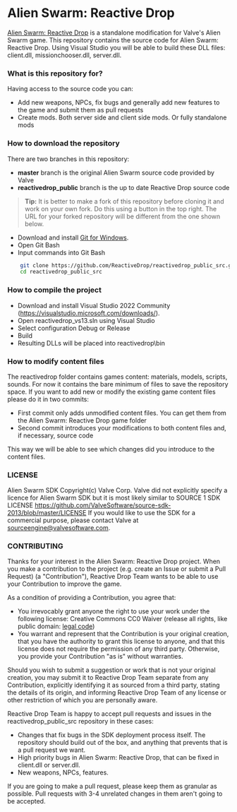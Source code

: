 # Alien Swarm: Reactive Drop #

[Alien Swarm: Reactive Drop](https://store.steampowered.com/app/563560/) is a standalone modification for Valve's Alien Swarm game. This repository contains the source code for Alien Swarm: Reactive Drop. Using Visual Studio you will be able to build these DLL files: client.dll, missionchooser.dll, server.dll.

### What is this repository for? ###
Having access to the source code you can:

* Add new weapons, NPCs, fix bugs and generally add new features to the game and submit them as pull requests 
* Create mods. Both server side and client side mods. Or fully standalone mods 

### How to download the repository ###
There are two branches in this repository:

* __master__ branch is the original Alien Swarm source code provided by Valve
* __reactivedrop_public__ branch is the up to date Reactive Drop source code

> **Tip:** It is better to make a fork of this repository before cloning it and work on your own fork. Do this using a button in the top right. The URL for your forked repository will be different from the one shown below.

* Download and install [Git for Windows](https://git-scm.com/downloads). 
* Open Git Bash
* Input commands into Git Bash 
```sh
    git clone https://github.com/ReactiveDrop/reactivedrop_public_src.git
    cd reactivedrop_public_src
```

### How to compile the project ###

* Download and install Visual Studio 2022 Community (https://visualstudio.microsoft.com/downloads/).
* Open reactivedrop_vs13.sln using Visual Studio
* Select configuration Debug or Release
* Build
* Resulting DLLs will be placed into reactivedrop\bin

### How to modify content files ###
The reactivedrop folder contains games content: materials, models, scripts, sounds. For now it contains the bare minimum of files to save the repository space. If you want to add new or modify the existing game content files please do it in two commits:

* First commit only adds unmodified content files. You can get them from the Alien Swarm: Reactive Drop game folder
* Second commit introduces your modifications to both content files and, if necessary, source code

This way we will be able to see which changes did you introduce to the content files. 

### LICENSE ###
Alien Swarm SDK Copyright(c) Valve Corp. 
Valve did not explicitly specify a licence for Alien Swarm SDK but it is most likely similar to SOURCE 1 SDK LICENSE https://github.com/ValveSoftware/source-sdk-2013/blob/master/LICENSE
If you would like to use the SDK for a commercial purpose, please contact Valve at 
sourceengine@valvesoftware.com.

### CONTRIBUTING ###
Thanks for your interest in the Alien Swarm: Reactive Drop project.  When you make a
contribution to the project (e.g. create an Issue or submit a Pull Request)
(a "Contribution"), Reactive Drop Team wants to be able to use your Contribution to improve
the game.

As a condition of providing a Contribution, you agree that: 

* You irrevocably grant anyone the right to use your work under the following license: Creative Commons CC0 Waiver (release all rights, like public domain: [legal code](https://creativecommons.org/publicdomain/zero/1.0/))
* You warrant and represent that the Contribution is your original creation,
that you have the authority to grant this license to anyone, and that this
license does not require the permission of any third party.  Otherwise, you
provide your Contribution "as is" without warranties.  

Should you wish to submit a suggestion or work that is not your original
creation, you may submit it to Reactive Drop Team separate from any Contribution,
explicitly identifying it as sourced from a third party, stating the details
of its origin, and informing Reactive Drop Team of any license or other restriction of
which you are personally aware. 


Reactive Drop Team is happy to accept pull requests and issues in the reactivedrop_public_src
repository in these cases:

 * Changes that fix bugs in the SDK deployment process itself. The repository
   should build out of the box, and anything that prevents that is a pull
   request we want.
 * High priority bugs in Alien Swarm: Reactive Drop, that can be fixed in
   client.dll or server.dll.
 * New weapons, NPCs, features.

If you are going to make a pull request, please keep them as granular as
possible. Pull requests with 3-4 unrelated changes in them aren't going to
be accepted.
